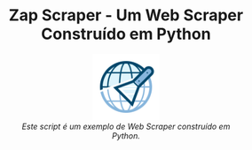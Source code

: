 <h1 align="center">Zap Scraper - Um Web Scraper Construído em Python</h1>
<p align="center">
  <img src="logo.png" alt="Zap-Scraper-logo" width="120px" height="120px"/>
  <br>
  <i>Este script é um exemplo de Web Scraper construído em
    <br>Python.</i>
  <br>
</p>


